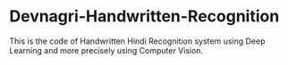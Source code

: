 # Devnagri-Handwritten-Recognition
This is the code of Handwritten Hindi Recognition system using Deep Learning and more precisely using Computer Vision.

